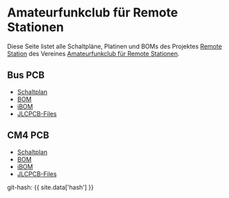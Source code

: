 ---
---

# Amateurfunkclub für Remote Stationen

Diese Seite listet alle Schaltpläne, Platinen und BOMs des Projektes [Remote Station](https://github.com/OE5XRX/RemoteStation) des Vereines [Amateurfunkclub für Remote Stationen](https://oe5xrx.org).

## Bus PCB

- [Schaltplan](pcb/bus/Fabrication/PDFs/bus-schematic.pdf)
- [BOM](pcb/bus/Fabrication/html_bom/bus-bom.html)
- [iBOM](pcb/bus/Fabrication/ibom/bus-ibom.html)
- [JLCPCB-Files](pcb/bus/JLCPCB/bus-_JLCPCB_compress.zip)

## CM4 PCB

- [Schaltplan](pcb/cm4/Fabrication/PDFs/cm4-schematic.pdf)
- [BOM](pcb/cm4/Fabrication/html_bom/cm4-bom.html)
- [iBOM](pcb/cm4/Fabrication/ibom/cm4-ibom.html)
- [JLCPCB-Files](pcb/cm4/JLCPCB/cm4-_JLCPCB_compress.zip)

git-hash: {{ site.data['hash'] }}
